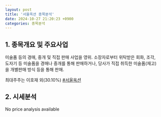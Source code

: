 ```yaml
---
layout: post
title: '서울옥션 종목분석'
date: 2024-10-27 21:20:23 +0900
categories: 종목분석
---
```


## 1. 종목개요 및 주요사업

미술품 등의 경매, 중개 및 직접 판매 사업을 영위. 소장자로부터 위탁받은 회화, 조각, 도자기 등 미술품을 경매나 중개를 통해 판매하거나, 당사가 직접 취득한 미술품(재고)을 개별판매 방식 등을 통해 판매.

최대주주는 이호재 외(30.10%)
[#서울옥션](#)

## 2. 시세분석

No price analysis available
